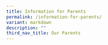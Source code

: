 ```yaml
---
title: Information for Parents
permalink: /information-for-parents/
variant: markdown
description: ""
third_nav_title: Our Parents
---
```

